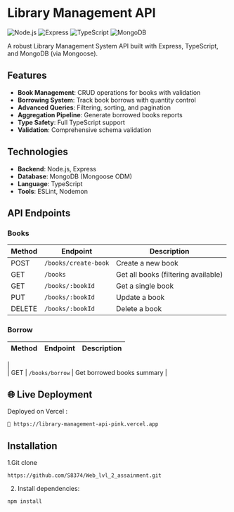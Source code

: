 # Library Management API

![Node.js](https://img.shields.io/badge/Node.js-18.x-green)
![Express](https://img.shields.io/badge/Express-4.x-lightgrey)
![TypeScript](https://img.shields.io/badge/TypeScript-5.x-blue)
![MongoDB](https://img.shields.io/badge/MongoDB-7.x-green)

A robust Library Management System API built with Express, TypeScript, and MongoDB (via Mongoose).

## Features

- **Book Management**: CRUD operations for books with validation
- **Borrowing System**: Track book borrows with quantity control
- **Advanced Queries**: Filtering, sorting, and pagination
- **Aggregation Pipeline**: Generate borrowed books reports
- **Type Safety**: Full TypeScript support
- **Validation**: Comprehensive schema validation

## Technologies

- **Backend**: Node.js, Express
- **Database**: MongoDB (Mongoose ODM)
- **Language**: TypeScript
- **Tools**: ESLint, Nodemon

## API Endpoints

### Books

| Method | Endpoint           | Description                          |
|--------|--------------------|--------------------------------------|
| POST   | `/books/create-book`       | Create a new book                    |
| GET    | `/books`       | Get all books (filtering available)  |
| GET    | `/books/:bookId`   | Get a single book                    |
| PUT    | `/books/:bookId`   | Update a book                        |
| DELETE | `/books/:bookId`   | Delete a book                        |

### Borrow

| Method | Endpoint           | Description                          |
|--------|--------------------|--------------------------------------|
|                       
| GET    | `/books/borrow`      | Get borrowed books summary           |

## 🌐 Live Deployment
Deployed on Vercel : 

```
🔗 https://library-management-api-pink.vercel.app
```

## Installation
1.Git clone
```
https://github.com/S8374/Web_lvl_2_assainment.git
```


2. Install dependencies:
```
npm install
```
